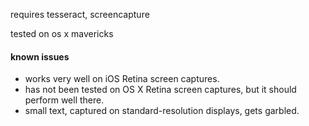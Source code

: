requires tesseract, screencapture

tested on os x mavericks

#### known issues

- works very well on iOS Retina screen captures. 
- has not been tested on OS X Retina screen captures, but it should perform well there.
- small text, captured on standard-resolution displays, gets garbled.
